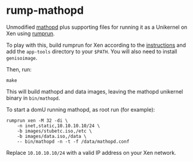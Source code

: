 rump-mathopd
============

Unmodified [mathopd](http://mathopd.org/) plus supporting files for running it
as a Unikernel on Xen using [rumprun](http://repo.rumpkernel.org/rumprun).

To play with this, build rumprun for Xen according to the
[instructions](http://wiki.rumpkernel.org/Repo%3A-rumprun#xen) and add the
`app-tools` directory to your `$PATH`. You will also need to install
`genisoimage`.

Then, run:

````
make
````

This will build mathopd and data images, leaving the mathopd unikernel binary
in `bin/mathopd`.

To start a domU running mathopd, as root run (for example):

````
rumprun xen -M 32 -di \
    -n inet,static,10.10.10.10/24 \
    -b images/stubetc.iso,/etc \
    -b images/data.iso,/data \
    -- bin/mathopd -n -t -f /data/mathopd.conf
````

Replace `10.10.10.10/24` with a valid IP address on your Xen network.
